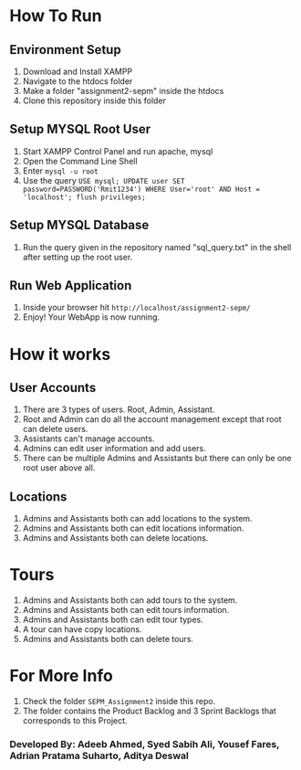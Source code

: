 # How To Run

## Environment Setup
1. Download and Install XAMPP
2. Navigate to the htdocs folder
3. Make a folder "assignment2-sepm" inside the htdocs
4. Clone this repository inside this folder

## Setup MYSQL Root User
1. Start XAMPP Control Panel and run apache, mysql
2. Open the Command Line Shell
3. Enter `mysql -u root`
4. Use the query `USE mysql; UPDATE user SET password=PASSWORD('Rmit1234') WHERE User='root' AND Host = 'localhost'; flush privileges;`

## Setup MYSQL Database
1. Run the query given in the repository named "sql_query.txt" in the shell after setting up the root user.
 
## Run Web Application
1. Inside your browser hit `http://localhost/assignment2-sepm/`
2. Enjoy! Your WebApp is now running.

# How it works

## User Accounts
1. There are 3 types of users. Root, Admin, Assistant.
2. Root and Admin can do all the account management except that root can delete users.
3. Assistants can't manage accounts.
4. Admins can edit user information and add users.
5. There can be multiple Admins and Assistants but there can only be one root user above all.

## Locations
1. Admins and Assistants both can add locations to the system.
2. Admins and Assistants both can edit locations information.
3. Admins and Assistants both can delete locations.

# Tours
1. Admins and Assistants both can add tours to the system.
2. Admins and Assistants both can edit tours information.
3. Admins and Assistants both can edit tour types.
4. A tour can have copy locations.
5. Admins and Assistants both can delete tours.

# For More Info
1. Check the folder `SEPM_Assignment2` inside this repo.
2. The folder contains the Product Backlog and 3 Sprint Backlogs that corresponds to this Project. 

### Developed By: Adeeb Ahmed, Syed Sabih Ali, Yousef Fares, Adrian Pratama Suharto, Aditya Deswal
